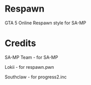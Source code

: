 # Respawn
GTA 5 Online Respawn style for SA-MP

# Credits
SA-MP Team - for SA-MP

Lokii - for respawn.pwn

Southclaw - for progress2.inc
